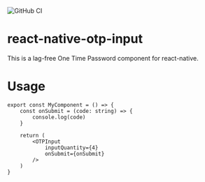 ![GitHub CI](https://github.com/gibsonbailey/react-native-otp-input/actions/workflows/test.yml/badge.svg)
# react-native-otp-input
This is a lag-free One Time Password component for react-native.


# Usage
```
export const MyComponent = () => {
    const onSubmit = (code: string) => {
        console.log(code)
    }

    return (
        <OTPInput
            inputQuantity={4}
            onSubmit={onSubmit}
        />
    )
}
```